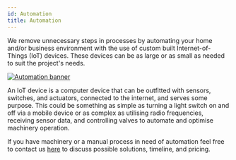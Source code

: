 ```yaml
---
id: Automation
title: Automation
---
```


We remove unnecessary steps in processes by automating your home and/or business environment with the use of custom built Internet-of-Things (IoT) devices. These devices can be as large or as small as needed to suit the project's needs.

[<img alt="Automation banner" src="/img/Automation.jpg" />](https://www.raspberrypi.org/)

An IoT device is a computer device that can be outfitted with sensors, switches, and actuators, connected to the internet, and serves some purpose. This could be something as simple as turning a light switch on and off via a mobile device or as complex as utilising radio frequencies, receiving sensor data, and controlling valves to automate and optimise machinery operation. 

If you have machinery or a manual process in need of automation feel free to contact us [here](Contact.md) to discuss possible solutions, timeline, and pricing.
